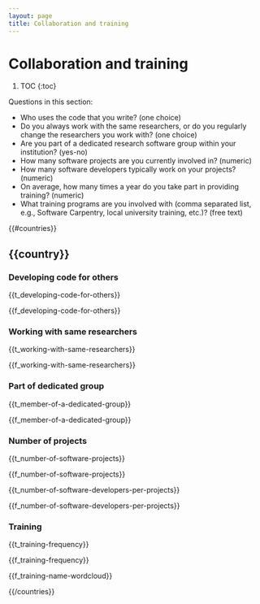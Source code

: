 ```yaml
---
layout: page
title: Collaboration and training
---
```

# Collaboration and training

1. TOC
{:toc}

Questions in this section:

* Who uses the code that you write? (one choice)
* Do you always work with the same researchers, or do you regularly change the
  researchers you work with? (one choice)
* Are you part of a dedicated research software group within your institution?
  (yes-no)
* How many software projects are you currently involved in? (numeric)
* How many software developers typically work on your projects? (numeric)
* On average, how many times a year do you take part in providing training?
  (numeric)
* What training programs are you involved with (comma separated list, e.g.,
  Software Carpentry, local university training, etc.)? (free text)

{{#countries}}

## {{country}}

### Developing code for others

{{t_developing-code-for-others}}

{{f_developing-code-for-others}}

### Working with same researchers

{{t_working-with-same-researchers}}

{{f_working-with-same-researchers}}

### Part of dedicated group

{{t_member-of-a-dedicated-group}}

{{f_member-of-a-dedicated-group}}

### Number of projects

{{t_number-of-software-projects}}

{{f_number-of-software-projects}}

{{t_number-of-software-developers-per-projects}}

{{f_number-of-software-developers-per-projects}}

### Training

{{t_training-frequency}}

{{f_training-frequency}}

{{f_training-name-wordcloud}}

{{/countries}}

